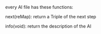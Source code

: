every AI file has these functions:

next(reMap):
return a Triple of the next step

info(void):
return the description of the AI